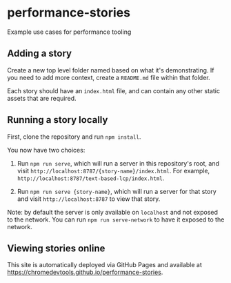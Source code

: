 # performance-stories

Example use cases for performance tooling

## Adding a story

Create a new top level folder named based on what it's demonstrating. If you
need to add more context, create a `README.md` file within that folder.

Each story should have an `index.html` file, and can contain any other static
assets that are required.

## Running a story locally

First, clone the repository and run `npm install`.

You now have two choices:

1. Run `npm run serve`, which will run a server in this repository's root, and
   visit `http://localhost:8787/{story-name}/index.html`. For example,
   `http://localhost:8787/text-based-lcp/index.html`.

2. Run `npm run serve {story-name}`, which will run a server for that story and
   visit `http://localhost:8787` to view that story.

Note: by default the server is only available on `localhost` and not exposed to
the network. You can run `npm run serve-network` to have it exposed to the
network.

## Viewing stories online

This site is automatically deployed via GitHub Pages and available at https://chromedevtools.github.io/performance-stories.
